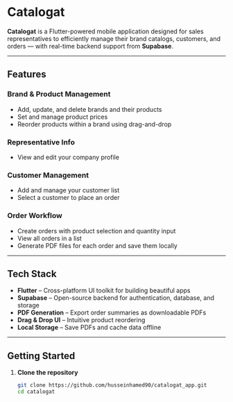 # Catalogat

**Catalogat** is a Flutter-powered mobile application designed for sales representatives to efficiently manage their brand catalogs, customers, and orders — with real-time backend support from **Supabase**.

---

## Features

### **Brand & Product Management**
- Add, update, and delete brands and their products
- Set and manage product prices
- Reorder products within a brand using drag-and-drop

### **Representative Info**
- View and edit your company profile

### **Customer Management**
- Add and manage your customer list
- Select a customer to place an order

### **Order Workflow**
- Create orders with product selection and quantity input
- View all orders in a list
- Generate PDF files for each order and save them locally

---

## Tech Stack

- **Flutter** – Cross-platform UI toolkit for building beautiful apps
- **Supabase** – Open-source backend for authentication, database, and storage
- **PDF Generation** – Export order summaries as downloadable PDFs
- **Drag & Drop UI** – Intuitive product reordering
- **Local Storage** – Save PDFs and cache data offline

---

## Getting Started

1. **Clone the repository**
   ```bash
   git clone https://github.com/husseinhamed90/catalogat_app.git
   cd catalogat
